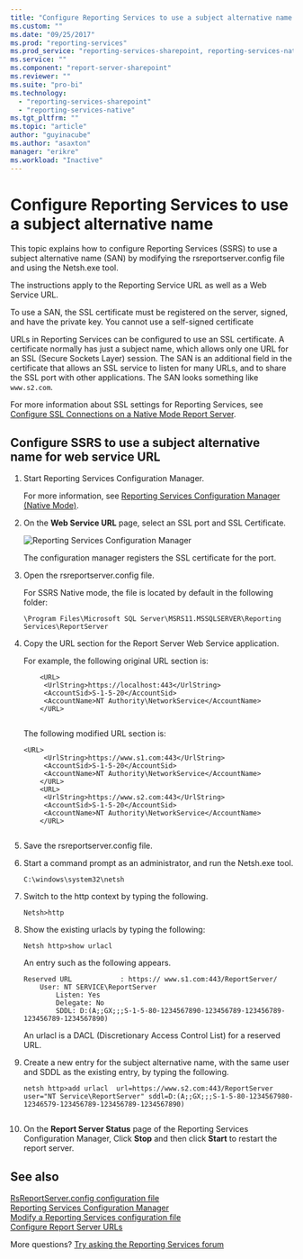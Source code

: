 ```yaml
---
title: "Configure Reporting Services to use a subject alternative name | Microsoft Docs"
ms.custom: ""
ms.date: "09/25/2017"
ms.prod: "reporting-services"
ms.prod_service: "reporting-services-sharepoint, reporting-services-native"
ms.service: ""
ms.component: "report-server-sharepoint"
ms.reviewer: ""
ms.suite: "pro-bi"
ms.technology: 
  - "reporting-services-sharepoint"
  - "reporting-services-native"
ms.tgt_pltfrm: ""
ms.topic: "article"
author: "guyinacube"
ms.author: "asaxton"
manager: "erikre"
ms.workload: "Inactive"
---
```

# Configure Reporting Services to use a subject alternative name

This topic explains how to configure Reporting Services (SSRS) to use a subject alternative name (SAN) by modifying the rsreportserver.config file and using the Netsh.exe tool.

The instructions apply to the Reporting Service URL as well as a Web Service URL.

To use a SAN, the SSL certificate must be registered on the server, signed, and have the private key. You cannot use a self-signed certificate  
  
 URLs in Reporting Services can be configured to use an SSL certificate. A certificate normally has just a subject name, which allows only one URL for an SSL (Secure Sockets Layer) session. The SAN is an additional field in the certificate that allows an SSL service to listen for many URLs, and to share the SSL port with other applications. The SAN looks something like `www.s2.com`.  
  
 For more information about SSL settings for Reporting Services, see [Configure SSL Connections on a Native Mode Report Server](../../reporting-services/security/configure-ssl-connections-on-a-native-mode-report-server.md).  
  
## Configure SSRS to use a subject alternative name for web service URL
  
1.  Start Reporting Services Configuration Manager.  
  
     For more information, see [Reporting Services Configuration Manager &#40;Native Mode&#41;](../../reporting-services/install-windows/reporting-services-configuration-manager-native-mode.md).  
  
2.  On the **Web Service URL** page, select an SSL port and SSL Certificate.  
  
     ![Reporting Services Configuration Manager](../../reporting-services/report-server-sharepoint/media/reportingservices-configurationmanager.png "Reporting Services Configuration Manager")  
  
     The configuration manager registers the SSL certificate for the port.  
  
3.  Open the rsreportserver.config file.  
  
     For SSRS Native mode, the file is located by default in the following folder:  
  
    ```  
    \Program Files\Microsoft SQL Server\MSRS11.MSSQLSERVER\Reporting Services\ReportServer  
    ```  
  
4.  Copy the URL section for the Report Server Web Service application.  
  
     For example, the following original URL section is:  
  
    ```  
        <URL>  
         <UrlString>https://localhost:443</UrlString>  
         <AccountSid>S-1-5-20</AccountSid>  
         <AccountName>NT Authority\NetworkService</AccountName>  
        </URL>  
  
    ```  
  
     The following modified URL section is:
  
    ```  
    <URL>  
         <UrlString>https://www.s1.com:443</UrlString>  
         <AccountSid>S-1-5-20</AccountSid>  
         <AccountName>NT Authority\NetworkService</AccountName>  
        </URL>  
        <URL>  
         <UrlString>https://www.s2.com:443</UrlString>  
         <AccountSid>S-1-5-20</AccountSid>  
         <AccountName>NT Authority\NetworkService</AccountName>  
        </URL>  
  
    ```  
  
5.  Save the rsreportserver.config file.  
  
6.  Start a command prompt as an administrator, and run the Netsh.exe tool.  
  
    ```  
    C:\windows\system32\netsh  
    ```  
  
7.  Switch to the http context by typing the following.  
  
    ```  
    Netsh>http  
    ```  
  
8.  Show the existing urlacls by typing the following:
  
    ```  
    Netsh http>show urlacl  
    ```  
  
     An entry such as the following appears.  
  
    ```  
    Reserved URL            : https:// www.s1.com:443/ReportServer/  
        User: NT SERVICE\ReportServer  
            Listen: Yes  
            Delegate: No  
            SDDL: D:(A;;GX;;;S-1-5-80-1234567890-123456789-123456789-123456789-1234567890)  
    ```  
  
     An urlacl is a DACL (Discretionary Access Control List) for a reserved URL.  
  
9. Create a new entry for the subject alternative name, with the same user and SDDL as the existing entry, by typing the following.  
  
    ```  
    netsh http>add urlacl  url=https://www.s2.com:443/ReportServer    
    user="NT Service\ReportServer" sddl=D:(A;;GX;;;S-1-5-80-1234567980-12346579-123456789-123456789-1234567890)  
  
    ```  
  
10. On the **Report Server Status** page of the Reporting Services Configuration Manager, Click **Stop** and then click **Start** to restart the report server.  
  
## See also

 [RsReportServer.config configuration file](../../reporting-services/report-server/rsreportserver-config-configuration-file.md)   
 [Reporting Services Configuration Manager](../../reporting-services/install-windows/reporting-services-configuration-manager-native-mode.md)   
 [Modify a Reporting Services configuration file](../../reporting-services/report-server/modify-a-reporting-services-configuration-file-rsreportserver-config.md)   
 [Configure Report Server URLs](../../reporting-services/install-windows/configure-report-server-urls-ssrs-configuration-manager.md)

More questions? [Try asking the Reporting Services forum](http://go.microsoft.com/fwlink/?LinkId=620231)
